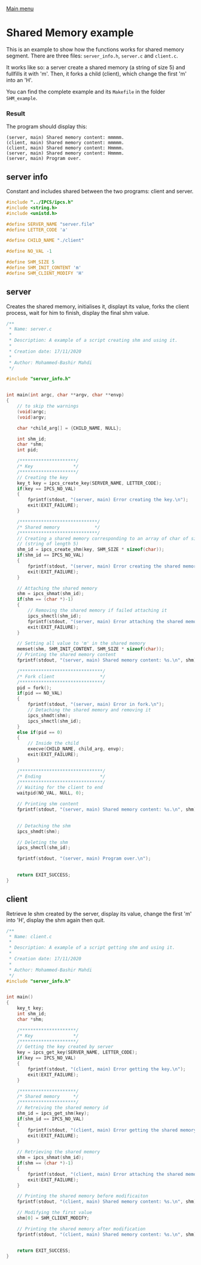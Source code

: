 [Main menu](../../Readme.md)
# **Shared Memory example**

This is an example to show how the functions works for shared memory segment. There are three files: `server_info.h`, `server.c` and `client.c`.

It works like so: a server create a shared memory (a string of size 5) and fullfills it with 'm'. Then, it forks a child (client), which change the first 'm' into an 'H'.

You can find the complete example and its `Makefile` in the folder `SHM_example`.

### **Result**
The program should display this:

```
(server, main) Shared memory content: mmmmm.
(client, main) Shared memory content: mmmmm.
(client, main) Shared memory content: Hmmmm.
(server, main) Shared memory content: Hmmmm.
(server, main) Program over.
```

## **server info**

Constant and includes shared between the two programs: client and server.

```C
#include "../IPCS/ipcs.h"
#include <string.h>
#include <unistd.h>

#define SERVER_NAME "server.file"
#define LETTER_CODE 'a'

#define CHILD_NAME "./client"

#define NO_VAL -1

#define SHM_SIZE 5
#define SHM_INIT_CONTENT 'm'
#define SHM_CLIENT_MODIFY 'H'

```

## **server**
Creates the shared memory, initialises it, displayt its value, forks the client process, wait for him to finish, display the final shm value.

```C
/**
 * Name: server.c
 *
 * Description: A example of a script creating shm and using it.
 *
 * Creation date: 17/11/2020
 *
 * Author: Mohammed-Bashir Mahdi
 */

#include "server_info.h"


int main(int argc, char **argv, char **envp)
{
    // to skip the warnings
    (void)argc;
    (void)argv;

    char *child_arg[] = {CHILD_NAME, NULL};

    int shm_id;
    char *shm;
    int pid;

    /*********************/
    /* Key               */
    /*********************/
    // Creating the key
    key_t key = ipcs_create_key(SERVER_NAME, LETTER_CODE);
    if(key == IPCS_NO_VAL)
    {
        fprintf(stdout, "(server, main) Error creating the key.\n");
        exit(EXIT_FAILURE);
    }

    /*****************************/
    /* Shared memory             */
    /*****************************/
    // Creating a shared memory corresponding to an array of char of size 5
    // (string of length 5)
    shm_id = ipcs_create_shm(key, SHM_SIZE * sizeof(char));
    if(shm_id == IPCS_NO_VAL)
    {
        fprintf(stdout, "(server, main) Error creating the shared memory.\n");
        exit(EXIT_FAILURE);
    }

    // Attaching the shared memory
    shm = ipcs_shmat(shm_id);
    if(shm == (char *)-1)
    {
        // Removing the shared memory if failed attaching it
        ipcs_shmctl(shm_id);
        fprintf(stdout, "(server, main) Error attaching the shared memory.\n");
        exit(EXIT_FAILURE);
    }

    // Setting all value to 'm' in the shared memory
    memset(shm, SHM_INIT_CONTENT, SHM_SIZE * sizeof(char));
    // Printing the shared memory content
    fprintf(stdout, "(server, main) Shared memory content: %s.\n", shm);

    /*******************************/
    /* Fork client                 */
    /*******************************/
    pid = fork();
    if(pid == NO_VAL)
    {
        fprintf(stdout, "(server, main) Error in fork.\n");
        // Detaching the shared memory and removing it
        ipcs_shmdt(shm);
        ipcs_shmctl(shm_id);
    }
    else if(pid == 0)
    {
        // Inside the child
        execve(CHILD_NAME, child_arg, envp);
        exit(EXIT_FAILURE);
    }

    /*******************************/
    /* Ending                      */
    /*******************************/
    // Waiting for the client to end
    waitpid(NO_VAL, NULL, 0);

    // Printing shm content
    fprintf(stdout, "(server, main) Shared memory content: %s.\n", shm);

    
    // Detaching the shm
    ipcs_shmdt(shm);

    // Deleting the shm
    ipcs_shmctl(shm_id);

    fprintf(stdout, "(server, main) Program over.\n");
    

    return EXIT_SUCCESS;
}
```

## **client**
Retrieve le shm created by the server, display its value, change the first 'm' into 'H', display the shm again then quit.

```C
/**
 * Name: client.c
 *
 * Description: A example of a script getting shm and using it.
 *
 * Creation date: 17/11/2020
 *
 * Author: Mohammed-Bashir Mahdi
 */
#include "server_info.h"


int main()
{
    key_t key;
    int shm_id;
    char *shm;

    /*********************/
    /* Key               */
    /*********************/
    // Getting the key created by server
    key = ipcs_get_key(SERVER_NAME, LETTER_CODE);
    if(key == IPCS_NO_VAL)
    {
        fprintf(stdout, "(client, main) Error getting the key.\n");
        exit(EXIT_FAILURE);
    }

    /*********************/
    /* Shared memory     */
    /*********************/
    // Retreiving the shared memory id
    shm_id = ipcs_get_shm(key);
    if(shm_id == IPCS_NO_VAL)
    {
        fprintf(stdout, "(client, main) Error getting the shared memory.\n");
        exit(EXIT_FAILURE);
    }

    // Retrieving the shared memory
    shm = ipcs_shmat(shm_id);
    if(shm == (char *)-1)
    {
        fprintf(stdout, "(client, main) Error attaching the shared memory.\n");
        exit(EXIT_FAILURE);
    }

    // Printing the shared memory before modificaiton
    fprintf(stdout, "(client, main) Shared memory content: %s.\n", shm);

    // Modifying the first value
    shm[0] = SHM_CLIENT_MODIFY;

    // Printing the shared memory after modification
    fprintf(stdout, "(client, main) Shared memory content: %s.\n", shm);


    return EXIT_SUCCESS;
}

```
